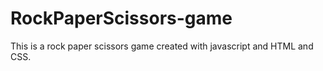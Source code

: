 # RockPaperScissors-game
This is a rock paper scissors game created with javascript and HTML and CSS.
